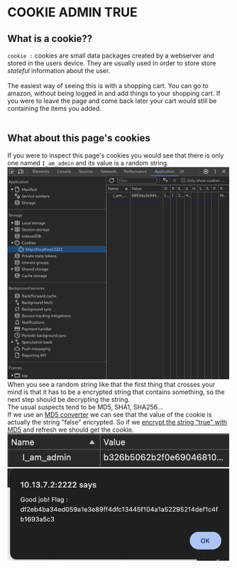 # COOKIE ADMIN TRUE


## What is a cookie??

<code>cookie :</code> cookies are small data packages created by a webserver and stored in the users device. They are usually used in order to store store <i>stateful</i> information about the user.</br></br>
The easiest way of seeing this is with a shopping cart. You can go to amazon, without being logged in and add things to your shopping cart. If you were to leave the page and come back later your cart would still be containing the items you added.</br></br>

## What about this page's cookies

If you were to inspect this page's cookies you would see that there is only one named <code>I_am_admin</code> and its value is a random string.</br>
<img src="./imgs/1.png" width=500></br>
When you see a random string like that the first thing that crosses your mind is that it has to be a encrypted string that contains something, so the next step should be decrypting the string.</br>
The usual suspects tend to be MD5, SHA1, SHA256...</br>
If we use an [MD5 converter](#https://md5.gromweb.com/) we can see that the value of the cookie is actually the string "false" encrypted. So if we [encrypt the string "true" with MD5](#https://10015.io/tools/md5-encrypt-decrypt) and refresh we should get the cookie.</br>
<img src="./imgs/2.png" width=500></br>
<img src="./imgs/3.png" width=500></br>
